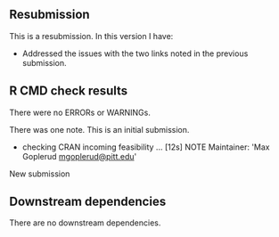 ## Resubmission

This is a resubmission. In this version I have:
  
  - Addressed the issues with the two links noted in the previous submission.
  
## R CMD check results

There were no ERRORs or WARNINGs. 

There was one note. This is an initial submission.

  * checking CRAN incoming feasibility ... [12s] NOTE
  Maintainer: 'Max Goplerud <mgoplerud@pitt.edu>'
  
  New submission

## Downstream dependencies

There are no downstream dependencies.